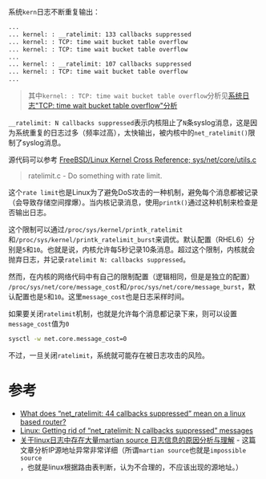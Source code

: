 系统`kern`日志不断重复输出：

```bash
...
... kernel: : __ratelimit: 133 callbacks suppressed
... kernel: : TCP: time wait bucket table overflow
... kernel: : TCP: time wait bucket table overflow
...
... kernel: : __ratelimit: 107 callbacks suppressed
... kernel: : TCP: time wait bucket table overflow
...
```

> 其中`kernel: : TCP: time wait bucket table overflow`分析见[系统日志"TCP: time wait bucket table overflow"分析](../net/time_wait_bucket_table_overflow.md)

`__ratelimit: N callbacks suppressed`表示内核阻止了`N`条syslog消息，这是因为系统重复的日志过多（频率过高），太快输出，被内核中的`net_ratelimit()`限制了syslog消息。

源代码可以参考 [FreeBSD/Linux Kernel Cross Reference; sys/net/core/utils.c](http://fxr.watson.org/fxr/source/lib/ratelimit.c?v=linux-2.6)

> ratelimit.c - Do something with rate limit.

这个`rate limit`也是Linux为了避免DoS攻击的一种机制，避免每个消息都被记录（会导致存储空间撑爆）。当内核记录消息，使用`printk()`通过这种机制来检查是否输出日志。

这个限制可以通过`/proc/sys/kernel/printk_ratelimit`和`/proc/sys/kernel/printk_ratelimit_burst`来调优。默认配置（RHEL6）分别是`5`和`10`。也就是说，内核允许每5秒记录10条消息。超过这个限制，内核就会抛弃日志，并记录`ratelimit N: callbacks suppressed`。

然而，在内核的网络代码中有自己的限制配置（逻辑相同，但是是独立的配置） `/proc/sys/net/core/message_cost`和`/proc/sys/net/core/message_burst`，默认配置也是`5`和`10`。这里`message_cost`也是日志采样时间。

如果要关闭`ratelimit`机制，也就是允许每个消息都记录下来，则可以设置`message_cost`值为`0`

```bash
sysctl -w net.core.message_cost=0
```

不过，一旦关闭`ratelimit`，系统就可能存在被日志攻击的风险。

# 参考

* [What does “net_ratelimit: 44 callbacks suppressed” mean on a linux based router?](http://serverfault.com/questions/277009/what-does-net-ratelimit-44-callbacks-suppressed-mean-on-a-linux-based-router)
* [Linux: Getting rid of “net_ratelimit: N callbacks suppressed” messages](http://www.bani.com.br/2015/06/linux-getting-rid-of-net_ratelimit-n-callbacks-suppressed-messages/)
* [关于linux日志中存在大量martian source 日志信息的原因分析与理解](http://blog.csdn.net/u013501512/article/details/18412041) - 这篇文章分析IP源地址异常非常详细（所谓`martian source`也就是`impossible source`，也就是linux根据路由表判断，认为不合理的，不应该出现的源地址。）